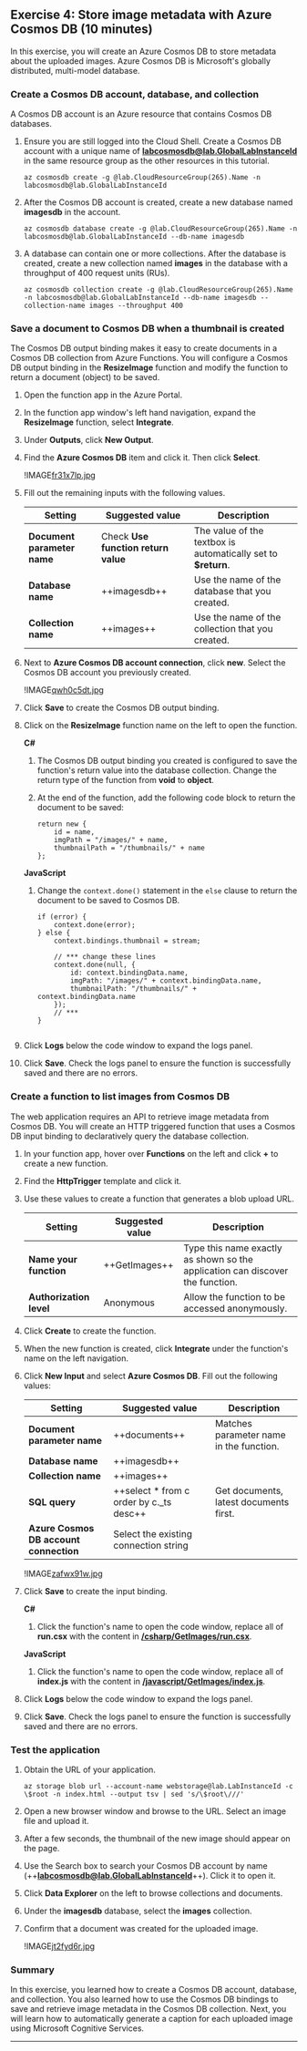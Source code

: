## Exercise 4: Store image metadata with Azure Cosmos DB (10 minutes)

In this exercise, you will create an Azure Cosmos DB to store metadata about the uploaded images. Azure Cosmos DB is Microsoft's globally distributed, multi-model database.

### Create a Cosmos DB account, database, and collection

A Cosmos DB account is an Azure resource that contains Cosmos DB databases.

1. Ensure you are still logged into the Cloud Shell. Create a Cosmos DB account with a unique name of **labcosmosdb@lab.GlobalLabInstanceId** in the same resource group as the other resources in this tutorial.

    ```
    az cosmosdb create -g @lab.CloudResourceGroup(265).Name -n labcosmosdb@lab.GlobalLabInstanceId
    ```

1. After the Cosmos DB account is created, create a new database named **imagesdb** in the account.

    ```
    az cosmosdb database create -g @lab.CloudResourceGroup(265).Name -n labcosmosdb@lab.GlobalLabInstanceId --db-name imagesdb
    ```

1. A database can contain one or more collections. After the database is created, create a new collection named **images** in the database with a throughput of 400 request units (RUs).

    ```
    az cosmosdb collection create -g @lab.CloudResourceGroup(265).Name -n labcosmosdb@lab.GlobalLabInstanceId --db-name imagesdb --collection-name images --throughput 400
    ```

### Save a document to Cosmos DB when a thumbnail is created

The Cosmos DB output binding makes it easy to create documents in a Cosmos DB collection from Azure Functions. You will configure a Cosmos DB output binding in the **ResizeImage** function and modify the function to return a document (object) to be saved.

1. Open the function app in the Azure Portal.

1. In the function app window's left hand navigation, expand the **ResizeImage** function, select **Integrate**.

1. Under **Outputs**, click **New Output**.

1. Find the **Azure Cosmos DB** item and click it. Then click **Select**.

    !IMAGE[fr31x7lp.jpg](fr31x7lp.jpg)

1. Fill out the remaining inputs with the following values.

    | Setting      |  Suggested value   | Description                                        |
    | --- | --- | ---|
    | **Document parameter name** | Check **Use function return value** | The value of the textbox is automatically set to **$return**. |
    | **Database name** | ++imagesdb++ | Use the name of the database that you created. |
    | **Collection name** | ++images++ | Use the name of the collection that you created. |

1. Next to **Azure Cosmos DB account connection**, click **new**. Select the Cosmos DB account you previously created.

    !IMAGE[qwh0c5dt.jpg](qwh0c5dt.jpg)

1. Click **Save** to create the Cosmos DB output binding.

1. Click on the **ResizeImage** function name on the left to open the function.

    **C#**

    1. The Cosmos DB output binding you created is configured to save the function's return value into the database collection. Change the return type of the function from **void** to **object**.

    1. At the end of the function, add the following code block to return the document to be saved:
    
        ```
        return new {
            id = name,
            imgPath = "/images/" + name,
            thumbnailPath = "/thumbnails/" + name
        };
        ```

    **JavaScript**

    1. Change the `context.done()` statement in the `else` clause to return the document to be saved to Cosmos DB.

        ```
        if (error) {
            context.done(error);
        } else {
            context.bindings.thumbnail = stream;

            // *** change these lines
            context.done(null, {
                id: context.bindingData.name,
                imgPath: "/images/" + context.bindingData.name,
                thumbnailPath: "/thumbnails/" + context.bindingData.name
            });
            // ***
        }
    ```

1. Click **Logs** below the code window to expand the logs panel.

1. Click **Save**. Check the logs panel to ensure the function is successfully saved and there are no errors.

### Create a function to list images from Cosmos DB

The web application requires an API to retrieve image metadata from Cosmos DB. You will create an HTTP triggered function that uses a Cosmos DB input binding to declaratively query the database collection.

1. In your function app, hover over **Functions** on the left and click **+** to create a new function.

1. Find the **HttpTrigger** template and click it.

1. Use these values to create a function that generates a blob upload URL.

    | Setting      |  Suggested value   | Description                                        |
    | --- | --- | ---|
    | **Name your function** | ++GetImages++ | Type this name exactly as shown so the application can discover the function. |
    | **Authorization level** | Anonymous | Allow the function to be accessed anonymously. |

1. Click **Create** to create the function.

1. When the new function is created, click **Integrate** under the function's name on the left navigation.

1. Click **New Input** and select **Azure Cosmos DB**. Fill out the following values:

    | Setting      |  Suggested value   | Description                                        |
    | --- | --- | ---|
    | **Document parameter name** | ++documents++ | Matches parameter name in the function. |
    | **Database name** | ++imagesdb++ |  |
    | **Collection name** | ++images++ |  |
    | **SQL query** | ++select * from c order by c._ts desc++ | Get documents, latest documents first. |
    | **Azure Cosmos DB account connection** | Select the existing connection string |  |

    !IMAGE[zafwx91w.jpg](zafwx91w.jpg)

1. Click **Save** to create the input binding.

    **C#**

    1. Click the function's name to open the code window, replace all of **run.csx** with the content in [**/csharp/GetImages/run.csx**](https://raw.githubusercontent.com/Azure-Samples/functions-first-serverless-web-application/master/csharp/GetImages/run.csx).

    **JavaScript**

    1. Click the function's name to open the code window, replace all of **index.js** with the content in [**/javascript/GetImages/index.js**](https://raw.githubusercontent.com/Azure-Samples/functions-first-serverless-web-application/master/javascript/GetImages/index.js).

1. Click **Logs** below the code window to expand the logs panel.

1. Click **Save**. Check the logs panel to ensure the function is successfully saved and there are no errors.


### Test the application

1. Obtain the URL of your application.

    ```
    az storage blob url --account-name webstorage@lab.LabInstanceId -c \$root -n index.html --output tsv | sed 's/\$root\///'
    ```

1. Open a new browser window and browse to the URL. Select an image file and upload it.

1. After a few seconds, the thumbnail of the new image should appear on the page.

1. Use the Search box to search your Cosmos DB account by name (++**labcosmosdb@lab.GlobalLabInstanceId**++). Click it to open it.

1. Click **Data Explorer** on the left to browse collections and documents.

1. Under the **imagesdb** database, select the **images** collection.

1. Confirm that a document was created for the uploaded image.

    !IMAGE[jt2fyd6r.jpg](jt2fyd6r.jpg)

### Summary

In this exercise, you learned how to create a Cosmos DB account, database, and collection. You also learned how to use the Cosmos DB bindings to save and retrieve image metadata in the Cosmos DB collection. Next, you will learn how to automatically generate a caption for each uploaded image using Microsoft Cognitive Services.


---
